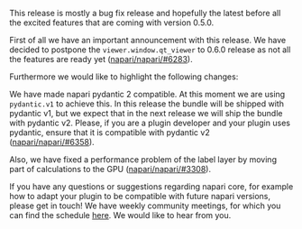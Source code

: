 This release is mostly a bug fix release and hopefully the latest before all the excited features that are coming with version 0.5.0.

First of all we have an important announcement with this release.
We have decided to postpone the `viewer.window.qt_viewer` to 0.6.0 release
as not all the features are ready yet ([napari/napari/#6283](https://github.com/napari/napari/pull/6283)).

Furthermore we would like to highlight the following changes:

 We have made napari pydantic 2 compatible.
At this moment we are using `pydantic.v1` to achieve this.
In this release the bundle will be shipped with pydantic v1, but
we expect that in the next release we will ship the bundle with pydantic v2.
Please, if you are a plugin developer and your plugin uses pydantic, ensure 
that it is compatible with pydantic v2 ([napari/napari/#6358](https://github.com/napari/napari/pull/6358)).

Also, we have fixed a performance problem of the label layer by moving part of calculations to the GPU
([napari/napari/#3308](https://github.com/napari/napari/pull/3308)).

If you have any questions or suggestions regarding napari core, for example how to adapt your plugin to be compatible with future napari versions, please get in touch! We have weekly community meetings, for which you can find the schedule [here](https://napari.org/stable/community/meeting_schedule.html). We would like to hear from you.
